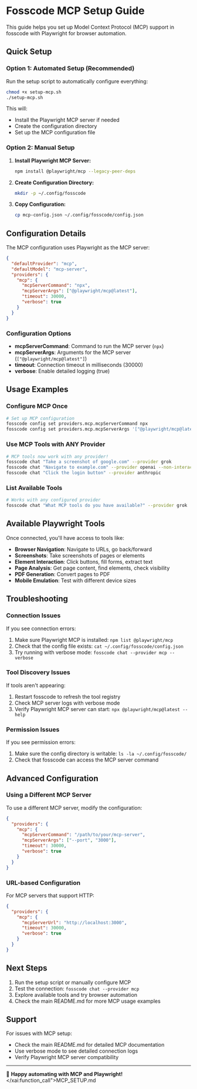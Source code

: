 # Fosscode MCP Setup Guide

This guide helps you set up Model Context Protocol (MCP) support in fosscode with Playwright for browser automation.

## Quick Setup

### Option 1: Automated Setup (Recommended)

Run the setup script to automatically configure everything:

```bash
chmod +x setup-mcp.sh
./setup-mcp.sh
```

This will:

- Install the Playwright MCP server if needed
- Create the configuration directory
- Set up the MCP configuration file

### Option 2: Manual Setup

1. **Install Playwright MCP Server:**

   ```bash
   npm install @playwright/mcp --legacy-peer-deps
   ```

2. **Create Configuration Directory:**

   ```bash
   mkdir -p ~/.config/fosscode
   ```

3. **Copy Configuration:**
   ```bash
   cp mcp-config.json ~/.config/fosscode/config.json
   ```

## Configuration Details

The MCP configuration uses Playwright as the MCP server:

```json
{
  "defaultProvider": "mcp",
  "defaultModel": "mcp-server",
  "providers": {
    "mcp": {
      "mcpServerCommand": "npx",
      "mcpServerArgs": ["@playwright/mcp@latest"],
      "timeout": 30000,
      "verbose": true
    }
  }
}
```

### Configuration Options

- **mcpServerCommand**: Command to run the MCP server (`npx`)
- **mcpServerArgs**: Arguments for the MCP server (`["@playwright/mcp@latest"]`)
- **timeout**: Connection timeout in milliseconds (30000)
- **verbose**: Enable detailed logging (true)

## Usage Examples

### Configure MCP Once

```bash
# Set up MCP configuration
fosscode config set providers.mcp.mcpServerCommand npx
fosscode config set providers.mcp.mcpServerArgs '["@playwright/mcp@latest"]'
```

### Use MCP Tools with ANY Provider

```bash
# MCP tools now work with any provider!
fosscode chat "Take a screenshot of google.com" --provider grok
fosscode chat "Navigate to example.com" --provider openai --non-interactive
fosscode chat "Click the login button" --provider anthropic
```

### List Available Tools

```bash
# Works with any configured provider
fosscode chat "What MCP tools do you have available?" --provider grok
```

## Available Playwright Tools

Once connected, you'll have access to tools like:

- **Browser Navigation**: Navigate to URLs, go back/forward
- **Screenshots**: Take screenshots of pages or elements
- **Element Interaction**: Click buttons, fill forms, extract text
- **Page Analysis**: Get page content, find elements, check visibility
- **PDF Generation**: Convert pages to PDF
- **Mobile Emulation**: Test with different device sizes

## Troubleshooting

### Connection Issues

If you see connection errors:

1. Make sure Playwright MCP is installed: `npm list @playwright/mcp`
2. Check that the config file exists: `cat ~/.config/fosscode/config.json`
3. Try running with verbose mode: `fosscode chat --provider mcp --verbose`

### Tool Discovery Issues

If tools aren't appearing:

1. Restart fosscode to refresh the tool registry
2. Check MCP server logs with verbose mode
3. Verify Playwright MCP server can start: `npx @playwright/mcp@latest --help`

### Permission Issues

If you see permission errors:

1. Make sure the config directory is writable: `ls -la ~/.config/fosscode/`
2. Check that fosscode can access the MCP server command

## Advanced Configuration

### Using a Different MCP Server

To use a different MCP server, modify the configuration:

```json
{
  "providers": {
    "mcp": {
      "mcpServerCommand": "/path/to/your/mcp-server",
      "mcpServerArgs": ["--port", "3000"],
      "timeout": 30000,
      "verbose": true
    }
  }
}
```

### URL-based Configuration

For MCP servers that support HTTP:

```json
{
  "providers": {
    "mcp": {
      "mcpServerUrl": "http://localhost:3000",
      "timeout": 30000,
      "verbose": true
    }
  }
}
```

## Next Steps

1. Run the setup script or manually configure MCP
2. Test the connection: `fosscode chat --provider mcp`
3. Explore available tools and try browser automation
4. Check the main README.md for more MCP usage examples

## Support

For issues with MCP setup:

- Check the main README.md for detailed MCP documentation
- Use verbose mode to see detailed connection logs
- Verify Playwright MCP server compatibility

---

🎉 **Happy automating with MCP and Playwright!**</content>
</xai:function_call">MCP_SETUP.md
